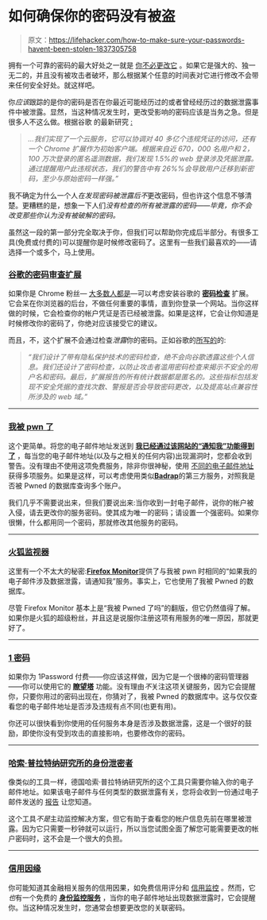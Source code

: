 # 如何确保你的密码没有被盗

> 原文：<https://lifehacker.com/how-to-make-sure-your-passwords-havent-been-stolen-1837305758>

拥有一个可靠的密码的最大好处之一就是 [你不必更改它](https://lifehacker.com/instead-of-changing-your-passwords-upgrade-them-1836182279) 。如果它是强大的、独一无二的，并且没有被攻击者破坏，那么根据某个任意的时间表对它进行修改不会带来任何安全好处。就这样吧。



你*应该*跟踪的是你的密码是否在你最近可能经历过的或者曾经经历过的数据泄露事件中被泄露。显然，当这种情况发生时，更改受影响的密码应该是当务之急。但是很多人不这么做。根据谷歌 的最新研究 [:](https://ai.google/research/pubs/pub48399)

> *...我们实现了一个云服务，它可以协调对 40 多亿个违规凭证的访问，还有一个 Chrome 扩展作为初始客户端。根据来自近 670，000 名用户和 2，100 万次登录的匿名遥测数据，我们发现 1.5%的 web 登录涉及凭据泄露。通过提醒用户此违规状态，我们的警告中有 26%%会导致用户迁移到新密码，至少与原始密码一样强。”*

我不确定为什么一个人*在发现密码被泄露后不*更改密码，但也许这个信息不够清楚。更糟糕的是，想象一下人们*没有检查的所有被泄露的密码——毕竟，你不会改变那些你认为没有被破解的密码。*

虽然这一段的第一部分完全取决于你，但我们可以帮助你完成后半部分。有很多工具(免费或付费的)可以提醒你是时候修改密码了。这里有一些我们最喜欢的——请选择一个或多个，马上使用。

### [谷歌的密码审查扩展](https://chrome.google.com/webstore/detail/password-checkup-extensio/pncabnpcffmalkkjpajodfhijclecjno)

如果你是 Chrome 粉丝— [大多数人都是](https://gs.statcounter.com/browser-market-share)—可以考虑安装谷歌的 [**密码检查**](https://chrome.google.com/webstore/detail/password-checkup-extensio/pncabnpcffmalkkjpajodfhijclecjno) 扩展。它会呆在你浏览器的后台，不做任何重要的事情，直到你登录一个网站。当你这样做的时候，它会检查你的帐户凭证是否已经被泄露。如果是这样，它会让你知道是时候修改你的密码了，你绝对应该接受它的建议。

而且，不，这个扩展不会通过检查*泄露*你的密码。正如谷歌的[所写的](https://security.googleblog.com/2019/02/protect-your-accounts-from-data.html)的:

> *“我们设计了带有隐私保护技术的密码检查，绝不会向谷歌透露这些个人信息。我们还设计了密码检查，以防止攻击者滥用密码检查来揭示不安全的用户名和密码。最后，扩展报告的所有统计数据都是匿名的。这些指标包括发现不安全凭据的查找次数、警报是否会导致密码更改，以及提高站点兼容性所涉及的 web 域。”*

* * *

### [我被 pwn 了](https://haveibeenpwned.com/)

这个更简单。将您的电子邮件地址发送到 [**我已经通过该网站的“通知我”功能得到了**](https://haveibeenpwned.com) ，每当您的电子邮件地址(以及与之相关的任何内容)出现漏洞时，您都会收到警告。没有理由不使用这项免费服务，除非你很神秘，使用 [不同的电子邮件地址](https://lifehacker.com/make-a-joint-email-address-with-a-gmail-filter-1836702340) 获得多项服务。如果是这样，可以考虑使用类似[**Badrap**](https://badrap.io)的第三方服务，对照我是否被 Pwned 的数据库查询多个账户。

我们几乎不需要说出来，但我们要说出来:当你收到一封电子邮件，说你的帐户被入侵，请去更改你的服务密码。使其成为唯一的密码；请设置一个强密码。如果你很懒，什么都用同一个密码，那就修改其他服务的密码。

* * *

### [火狐监视器](https://monitor.firefox.com)

这里有一个不太大的秘密:[**Firefox Monitor**](https://monitor.firefox.com)提供了与我被 pwn 时相同的“如果我的电子邮件涉及数据泄露，请通知我”服务。事实上，它也使用了我被 Pwned 的数据库。

尽管 Firefox Monitor 基本上是“我被 Pwned 了吗”的翻版，但它仍然值得了解。如果你是火狐的超级粉丝，并且这是说服你注册这项有用服务的唯一原因，那就更好了。

* * *

### [1 密码](https://1password.com)

如果你为 1Password 付费——你应该这样做，因为它是一个很棒的密码管理器——你可以使用它的 [**瞭望塔**](https://support.1password.com/watchtower/) 功能。没有理由*不*关注这项关键服务，因为它会提醒你，只要你用过的密码出现在，你猜对了，我被 Pwned 的数据库中。这与仅仅查看您的电子邮件地址是否涉及违规有点不同(也更有用)。

你还可以很快看到你使用的任何服务本身是否涉及数据泄露，这是一个很好的鼓励，即使你没有受到攻击的直接影响，也要修改你的密码。

* * *

### [哈索·普拉特纳研究所的身份泄密者](https://sec.hpi.de/ilc/)

像类似的工具一样，德国哈索·普拉特纳研究所的这个工具只需要你输入你的电子邮件地址。如果该电子邮件与任何类型的数据泄露有关，您将会收到一份通过电子邮件发送的 [报告](https://sec.hpi.de/ilc/publickeys) 让您知道。

这个工具*不是*主动监控解决方案，但它有助于查看您的帐户信息先前在哪里被泄露。因为它只需要一秒钟就可以运行，所以当您试图全面了解您可能需要更改的帐户密码时，这不会是一个很大的负担。

* * *

### [信用因缘](https://www.creditkarma.com/id-monitoring/)

你可能知道其金融相关服务的信用因果，如免费信用评分和 [信用监控](https://www.creditkarma.com/credit-monitoring/) 。然而，它*也*有一个免费的 [**身份监控服务**](https://www.creditkarma.com/id-monitoring/) ，当你的电子邮件地址出现数据泄露时，它会提醒你。当这种情况发生时，您通常会想要更改您的关联密码。
